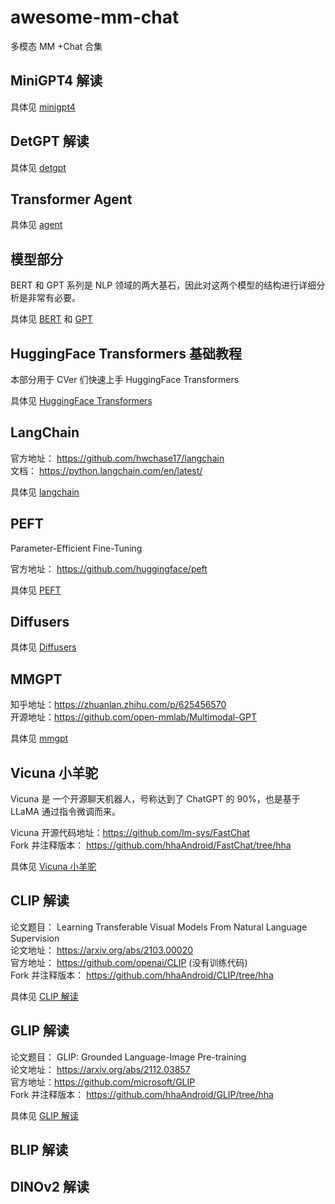 # awesome-mm-chat
多模态 MM +Chat 合集

## MiniGPT4 解读

具体见 [minigpt4](minigpt4.md)

## DetGPT 解读

具体见 [detgpt](detgpt.md)  

## Transformer Agent

具体见 [agent](transformer_agent.md)

## 模型部分

BERT 和 GPT 系列是 NLP 领域的两大基石，因此对这两个模型的结构进行详细分析是非常有必要。

具体见 [BERT](BERT.md) 和 [GPT](GPT.md)

## HuggingFace Transformers 基础教程
本部分用于 CVer 们快速上手 HuggingFace Transformers

具体见 [HuggingFace Transformers](hf_transformer/README.md)

## LangChain 

官方地址： https://github.com/hwchase17/langchain  
文档： https://python.langchain.com/en/latest/  

具体见 [langchain](langchain/langchain.md)

## PEFT

Parameter-Efficient Fine-Tuning

官方地址： https://github.com/huggingface/peft  

具体见 [PEFT](peft.md)

## Diffusers

具体见 [Diffusers](diffusers.md)

## MMGPT

知乎地址：https://zhuanlan.zhihu.com/p/625456570  
开源地址：https://github.com/open-mmlab/Multimodal-GPT  

具体见 [mmgpt](mmgpt.md)

## Vicuna 小羊驼
Vicuna 是 一个开源聊天机器人，号称达到了 ChatGPT 的 90%，也是基于 LLaMA 通过指令微调而来。

Vicuna 开源代码地址：https://github.com/lm-sys/FastChat    
Fork 并注释版本： https://github.com/hhaAndroid/FastChat/tree/hha    

具体见 [Vicuna 小羊驼](vicuna.md)

## CLIP 解读

论文题目： Learning Transferable Visual Models From Natural Language Supervision  
论文地址： https://arxiv.org/abs/2103.00020    
官方地址： https://github.com/openai/CLIP (没有训练代码)     
Fork 并注释版本： https://github.com/hhaAndroid/CLIP/tree/hha   

具体见 [CLIP 解读](CLIP.md)

## GLIP 解读

论文题目： GLIP: Grounded Language-Image Pre-training  
论文地址： https://arxiv.org/abs/2112.03857  
官方地址：https://github.com/microsoft/GLIP   
Fork 并注释版本： https://github.com/hhaAndroid/GLIP/tree/hha   

具体见 [GLIP 解读](GLIP.md)

## BLIP 解读

## DINOv2 解读
